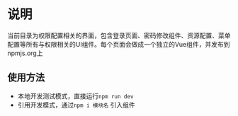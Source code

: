 # 说明
当前目录为权限配置相关的界面，包含登录页面、密码修改组件、资源配置、菜单配置等所有与权限相关的UI组件。每个页面会做成一个独立的Vue组件，并发布到npmjs.org上
## 使用方法
- 本地开发测试模式，直接运行`npm run dev`
- 引用开发模式，通过`npm i 模块名` 引入组件
